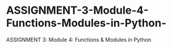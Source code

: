 # ASSIGNMENT-3-Module-4-Functions-Modules-in-Python-
ASSIGNMENT 3: Module 4: Functions &amp; Modules in Python 
